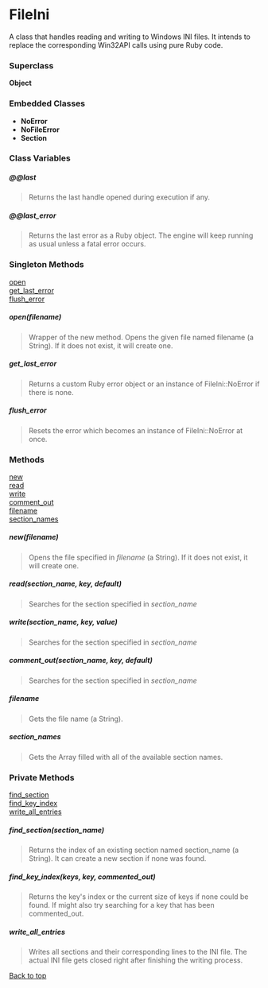 <a name="top"></a>
# FileIni
A class that handles reading and writing to Windows INI files.
It intends to replace the corresponding Win32API calls using pure Ruby code.

### Superclass
**Object**

### Embedded Classes
- **NoError**
- **NoFileError**
- **Section**

### Class Variables
##### **@@last**
> Returns the last handle opened during execution if any.

##### **@@last_error**
> Returns the last error as a Ruby object.
  The engine will keep running as usual unless a fatal error occurs.

### Singleton Methods

[open](#open)  
[get_last_error](#get_last_error)  
[flush_error](#flush_error)  

##### **open(_filename_)**
<a name="open"></a>
> Wrapper of the new method.
  Opens the given file named filename (a String).
  If it does not exist, it will create one.

##### **get_last_error**
<a name="get_last_error"></a>
> Returns a custom Ruby error object or an instance of FileIni::NoError if there is none.

##### **flush_error**
<a name="flush_error"></a>
> Resets the error which becomes an instance of FileIni::NoError at once.

### Methods

[new](#new)  
[read](#read)  
[write](#write)  
[comment_out](#comment_out)  
[filename](#filename)  
[section_names](#section_names)  

##### **new(_filename_)** 
<a name="new"></a>
> Opens the file specified in _filename_ (a String).
  If it does not exist, it will create one.

##### **read(_section_name_, _key_, _default_)**
<a name="read"></a>
> Searches for the section specified in _section_name_

##### **write(_section_name_, _key_, _value_)**
<a name="write"></a>
> Searches for the section specified in _section_name_

##### **comment_out(_section_name_, _key_, _default_)**
<a name="comment_out"></a>
> Searches for the section specified in _section_name_

##### **filename**
<a name="filename"></a>
> Gets the file name (a String).

##### **section_names**
<a name="section_names"></a>
> Gets the Array filled with all of the available section names.

### Private Methods

[find_section](#find_section)  
[find_key_index](#find-key-index)  
[write_all_entries](#write-all-entries)  

##### **find_section(_section_name_)**
<a name="find-section"></a>
> Returns the index of an existing section named section_name (a String).
  It can create a new section if none was found.

##### **find_key_index(_keys_, _key_, _commented_out_)**
<a name="find-key-index"></a>
> Returns the key's index or the current size of keys if none could be found.
  If might also try searching for a key that has been commented_out.

##### **write_all_entries**
<a name="write-all-entries"></a>
> Writes all sections and their corresponding lines to the INI file.
  The actual INI file gets closed right after finishing the writing process.

[Back to top](#top)